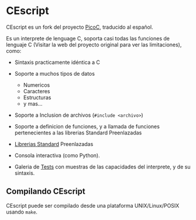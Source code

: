 # CEscript

CEscript es un fork del proyecto [PicoC], traducido al español.

Es un interprete de lenguage C, soporta casi todas las funciones de lenguaje C (Visitar la web del proyecto original para ver las limitaciones), como:

* Sintaxis practicamente idéntica a C

* Soporte a muchos tipos de datos
	+ Numericos
	+ Caracteres
	+ Estructuras
	+ y mas...

* Soporte a Inclusion de archivos (`#include <archivo>`)

* Soporte a definicion de funciones, y a llamada de funciones pertenecientes a las librerias Standard Preenlazadas

* [Librerias Standard] Preenlazadas 

* Consola interactiva (como Python).

* Galeria de [Tests] con muestras de las capacidades del interprete, y de su sintaxis.

## Compilando CEscript

CEscript puede ser compilado desde una plataforma UNIX/Linux/POSIX usando `make`.

[PicoC]: http://code.google.com/p/picoc/
[Librerias Standard]: ./develop/cstdlib/
[Tests]: ./develop/test/